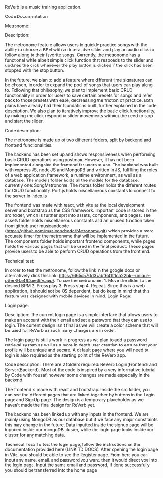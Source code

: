 ReVerb is a music training application.

Code Documentation

Metronome:

Description: 

The metronome feature allows users to quickly practice songs with the ability to choose a BPM with an interactive slider and play an audio click to follow along to their favorite songs. Currently, the metronome has a functional while albeit simple click function that responds to the slider and updates the click whenever the play button is clicked if the click has been stopped with the stop button.

In the future, we plan to add a feature where different time signatures can be chosen, in order to expand the pool of songs that users can play along to. Following that philosophy, we plan to implement basic CRUD functionality in order for users to save certain presets for songs and refer back to those presets with ease, decreassing the friction of practice. Both plans have already had their foundations built, further explained in the code description. We also plan to iteratively improve the basic click functionality, by making the click respond to slider movements without the need to stop and start the slider.

Code description:

The metronome is made up of two different folders, split by backend and frontend functionalities. 

The backend has been set up and shows responsiveness when performing basic CRUD operations using postman. However, it has not been implemented alongside the frontend for users to use. The backend was built with express JS, node JS and MongoDB and written in JS, fulfilling the roles of a web application framework, a runtime environment, as well as a database. The models folder holds all the models for the database, currently one: SongMetronome. The routes folder holds the different routes for CRUD functionality. Port.js holds miscellaneous constants to connect to the server in index.js

The frontend was made with react, with vite as the local development server and bootstrap as the CSS framework. Important code is stored in the src folder, which is further split into assets, components, and pages. The assets folder holds miscellaneous constants and an unused function taken from github user musicandcode (https://github.com/musicandcode/Metronome.git) which provides a more accurate timer for the metronome that will be implemented in the future. The components folder holds important frontend components, while pages holds the various pages that will be used in the final product. These pages provide users to be able to perform CRUD operations from the front end.

Technical test:

In order to test the metronome, follow the link in the google docs or alternatively click this link: https://665c570d37abf641b1ca22bb--unique-otter-9fa485.netlify.app/. To use the metronome: 1. Move the slider to the desired BPM 2. Press play 3. Press stop 4. Repeat. Since this is a web application, it should not be OS dependent, but do keep in mind that this feature was designed with mobile devices in mind. Login Page:

Login page:

Description: 
The current login page is a simple interface that allows users to make an account with their email and set a password that they can use to login. The current design isn't final as we will create a color scheme that will be used for ReVerb as such many changes are in order.

The login page is still a work in progress as we plan to add a password retrieval system as well as a more in depth user creation to ensure that your profile will be unique and secure. A default page where you will need to login is also required as the starting point of the ReVerb app. 

Code description:
There are 2 folders required: ReVerb Login(Frontend) and Server(Backend). Most of the code is inspired by a very informative tutorial by Code with Yousaf, however some changes are made especially in the backend.

The frontend is made with react and bootstrap. Inside the src folder, you can see the different pages that are linked together by buttons in the Login page and SignUp page. The design is a temporary placeholder as we haven't made the final design for ReVerb yet.

The backend has been linked up with any inputs in the frontend. We are mainly using MongoDB as our database but if we face any major constraints this may change in the future. Data inputted inside the signup page will be inputted inside our mongoDB cluster, while the login page looks inside our cluster for any matching data.

Technical Test: 
To test the login page, follow the instructions on the documentation provided here (LINK TO DOCS). After opening the login page in Vite, you should be able to see the Register page. From here you can input any name, email, and password you want, then it would direct you into the login page. Input the same email and password,  if done successfully you should be transferred into the home page